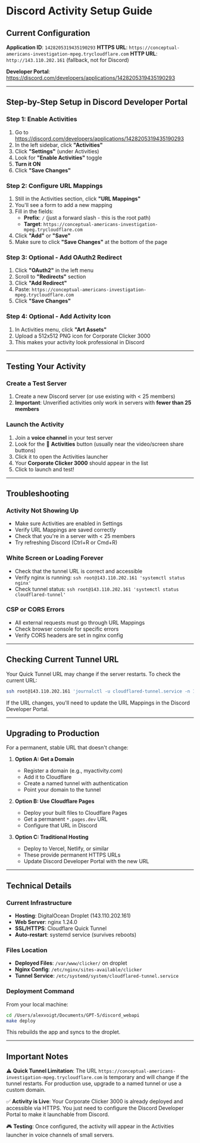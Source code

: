 # Discord Activity Setup Guide

## Current Configuration

**Application ID**: `1428205319435190293`
**HTTPS URL**: `https://conceptual-americans-investigation-mpeg.trycloudflare.com`
**HTTP URL**: `http://143.110.202.161` (fallback, not for Discord)

**Developer Portal**: https://discord.com/developers/applications/1428205319435190293

---

## Step-by-Step Setup in Discord Developer Portal

### Step 1: Enable Activities

1. Go to https://discord.com/developers/applications/1428205319435190293
2. In the left sidebar, click **"Activities"**
3. Click **"Settings"** (under Activities)
4. Look for **"Enable Activities"** toggle
5. **Turn it ON**
6. Click **"Save Changes"**

### Step 2: Configure URL Mappings

1. Still in the Activities section, click **"URL Mappings"**
2. You'll see a form to add a new mapping
3. Fill in the fields:
   - **Prefix**: `/` (just a forward slash - this is the root path)
   - **Target**: `https://conceptual-americans-investigation-mpeg.trycloudflare.com`
4. Click **"Add"** or **"Save"**
5. Make sure to click **"Save Changes"** at the bottom of the page

### Step 3: Optional - Add OAuth2 Redirect

1. Click **"OAuth2"** in the left menu
2. Scroll to **"Redirects"** section
3. Click **"Add Redirect"**
4. Paste: `https://conceptual-americans-investigation-mpeg.trycloudflare.com`
5. Click **"Save Changes"**

### Step 4: Optional - Add Activity Icon

1. In Activities menu, click **"Art Assets"**
2. Upload a 512x512 PNG icon for Corporate Clicker 3000
3. This makes your activity look professional in Discord

---

## Testing Your Activity

### Create a Test Server
1. Create a new Discord server (or use existing with < 25 members)
2. **Important**: Unverified activities only work in servers with **fewer than 25 members**

### Launch the Activity
1. Join a **voice channel** in your test server
2. Look for the 🚀 **Activities** button (usually near the video/screen share buttons)
3. Click it to open the Activities launcher
4. Your **Corporate Clicker 3000** should appear in the list
5. Click to launch and test!

---

## Troubleshooting

### Activity Not Showing Up
- Make sure Activities are enabled in Settings
- Verify URL Mappings are saved correctly
- Check that you're in a server with < 25 members
- Try refreshing Discord (Ctrl+R or Cmd+R)

### White Screen or Loading Forever
- Check that the tunnel URL is correct and accessible
- Verify nginx is running: `ssh root@143.110.202.161 'systemctl status nginx'`
- Check tunnel status: `ssh root@143.110.202.161 'systemctl status cloudflared-tunnel'`

### CSP or CORS Errors
- All external requests must go through URL Mappings
- Check browser console for specific errors
- Verify CORS headers are set in nginx config

---

## Checking Current Tunnel URL

Your Quick Tunnel URL may change if the server restarts. To check the current URL:

```bash
ssh root@143.110.202.161 'journalctl -u cloudflared-tunnel.service -n 100 | grep "https://.*trycloudflare.com" | tail -1'
```

If the URL changes, you'll need to update the URL Mappings in the Discord Developer Portal.

---

## Upgrading to Production

For a permanent, stable URL that doesn't change:

1. **Option A: Get a Domain**
   - Register a domain (e.g., myactivity.com)
   - Add it to Cloudflare
   - Create a named tunnel with authentication
   - Point your domain to the tunnel

2. **Option B: Use Cloudflare Pages**
   - Deploy your built files to Cloudflare Pages
   - Get a permanent `*.pages.dev` URL
   - Configure that URL in Discord

3. **Option C: Traditional Hosting**
   - Deploy to Vercel, Netlify, or similar
   - These provide permanent HTTPS URLs
   - Update Discord Developer Portal with the new URL

---

## Technical Details

### Current Infrastructure
- **Hosting**: DigitalOcean Droplet (143.110.202.161)
- **Web Server**: nginx 1.24.0
- **SSL/HTTPS**: Cloudflare Quick Tunnel
- **Auto-restart**: systemd service (survives reboots)

### Files Location
- **Deployed Files**: `/var/www/clicker/` on droplet
- **Nginx Config**: `/etc/nginx/sites-available/clicker`
- **Tunnel Service**: `/etc/systemd/system/cloudflared-tunnel.service`

### Deployment Command
From your local machine:
```bash
cd /Users/alexvoigt/Documents/GPT-5/discord_webapi
make deploy
```

This rebuilds the app and syncs to the droplet.

---

## Important Notes

⚠️ **Quick Tunnel Limitation**: The URL `https://conceptual-americans-investigation-mpeg.trycloudflare.com` is temporary and will change if the tunnel restarts. For production use, upgrade to a named tunnel or use a custom domain.

✅ **Activity is Live**: Your Corporate Clicker 3000 is already deployed and accessible via HTTPS. You just need to configure the Discord Developer Portal to make it launchable from Discord.

🎮 **Testing**: Once configured, the activity will appear in the Activities launcher in voice channels of small servers.
